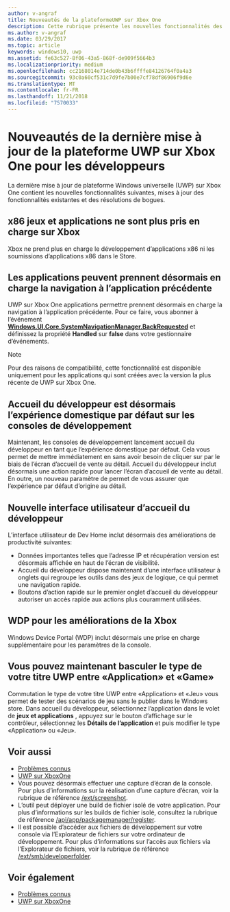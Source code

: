 ```yaml
---
author: v-angraf
title: Nouveautés de la plateformeUWP sur Xbox One
description: Cette rubrique présente les nouvelles fonctionnalités des applications UWP sur XboxOne.
ms.author: v-angraf
ms.date: 03/29/2017
ms.topic: article
keywords: windows10, uwp
ms.assetid: fe63c527-8f06-43a5-868f-de909f5664b3
ms.localizationpriority: medium
ms.openlocfilehash: cc2168014e714de0b43b6ffffe84126764f0a4a3
ms.sourcegitcommit: 93c0a60cf531c7d9fe7b00e7cf78df86906f9d6e
ms.translationtype: MT
ms.contentlocale: fr-FR
ms.lasthandoff: 11/21/2018
ms.locfileid: "7570033"
---
```

# <a name="whats-new-for-developers-in-the-latest-update-of-uwp-on-xbox-one"></a>Nouveautés de la dernière mise à jour de la plateforme UWP sur Xbox One pour les développeurs

La dernière mise à jour de plateforme Windows universelle (UWP) sur Xbox One contient les nouvelles fonctionnalités suivantes, mises à jour des fonctionnalités existantes et des résolutions de bogues.

## <a name="x86-apps-and-games-are-no-longer-supported-on-xbox"></a>x86 jeux et applications ne sont plus pris en charge sur Xbox  
Xbox ne prend plus en charge le développement d’applications x86 ni les soumissions d’applications x86 dans le Store.

## <a name="apps-can-now-support-navigating-back-to-the-previous-app"></a>Les applications peuvent prennent désormais en charge la navigation à l’application précédente 
UWP sur Xbox One applications permettre prennent désormais en charge la navigation à l’application précédente. Pour ce faire, vous abonner à l’événement [**Windows.UI.Core.SystemNavigationManager.BackRequested**](https://msdn.microsoft.com/library/windows/apps/dn893595) et définissez la propriété **Handled** sur **false** dans votre gestionnaire d’événements.

> [!NOTE]
> Pour des raisons de compatibilité, cette fonctionnalité est disponible uniquement pour les applications qui sont créées avec la version la plus récente de UWP sur Xbox One. 

## <a name="dev-home-is-now-the-default-home-experience-on-development-consoles"></a>Accueil du développeur est désormais l’expérience domestique par défaut sur les consoles de développement
Maintenant, les consoles de développement lancement accueil du développeur en tant que l’expérience domestique par défaut. Cela vous permet de mettre immédiatement en sans avoir besoin de cliquer sur par le biais de l’écran d’accueil de vente au détail. Accueil du développeur inclut désormais une action rapide pour lancer l’écran d’accueil de vente au détail. En outre, un nouveau paramètre de permet de vous assurer que l’expérience par défaut d’origine au détail. 

## <a name="new-dev-home-user-interface"></a>Nouvelle interface utilisateur d’accueil du développeur
L’interface utilisateur de Dev Home inclut désormais des améliorations de productivité suivantes:
 - Données importantes telles que l’adresse IP et récupération version est désormais affichée en haut de l’écran de visibilité. 
 - Accueil du développeur dispose maintenant d’une interface utilisateur à onglets qui regroupe les outils dans des jeux de logique, ce qui permet une navigation rapide.
 - Boutons d’action rapide sur le premier onglet d’accueil du développeur autoriser un accès rapide aux actions plus couramment utilisées. 

## <a name="wdp-for-xbox-enhancements"></a>WDP pour les améliorations de la Xbox
Windows Device Portal (WDP) inclut désormais une prise en charge supplémentaire pour les paramètres de la console. 

## <a name="you-can-now-switch-the-type-of-your-uwp-title-between-app-and-game"></a>Vous pouvez maintenant basculer le type de votre titre UWP entre «Application» et «Game»
Commutation le type de votre titre UWP entre «Application» et «Jeu» vous permet de tester des scénarios de jeu sans le publier dans le Windows store. Dans accueil du développeur, sélectionnez l’application dans le volet de **jeux et applications** , appuyez sur le bouton d’affichage sur le contrôleur, sélectionnez les **Détails de l’application** et puis modifier le type «Application» ou «Jeu».

## <a name="see-also"></a>Voir aussi
- [Problèmes connus](known-issues.md)
- [UWP sur XboxOne](index.md)
 - Vous pouvez désormais effectuer une capture d’écran de la console. Pour plus d’informations sur la réalisation d’une capture d’écran, voir la rubrique de référence [/ext/screenshot](wdp-media-capture-api.md).
 - L’outil peut déployer une build de fichier isolé de votre application. Pour plus d’informations sur les builds de fichier isolé, consultez la rubrique de référence [/api/app/packagemanager/register](wdp-loose-folder-register-api.md).
 - Il est possible d’accéder aux fichiers de développement sur votre console via l’Explorateur de fichiers sur votre ordinateur de développement. Pour plus d’informations sur l’accès aux fichiers via l’Explorateur de fichiers, voir la rubrique de référence [/ext/smb/developerfolder](wdp-smb-api.md).

## <a name="see-also"></a>Voir également
- [Problèmes connus](known-issues.md)
- [UWP sur XboxOne](index.md)
